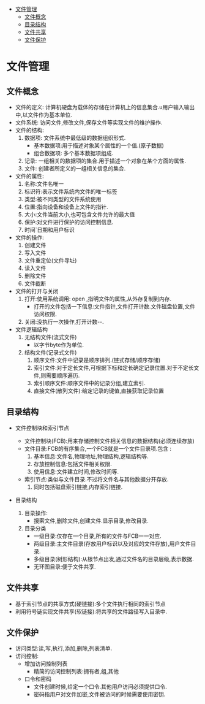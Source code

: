 <!-- TOC -->

- [文件管理](#文件管理)
    - [文件概念](#文件概念)
    - [目录结构](#目录结构)
    - [文件共享](#文件共享)
    - [文件保护](#文件保护)

<!-- /TOC -->
# 文件管理

## 文件概念
   - 文件的定义: 计算机硬盘为载体的存储在计算机上的信息集合.u用户输入输出中,以文件作为基本单位.
   - 文件系统:  访问文件,修改文件,保存文件等实现文件的维护操作.
   - 文件的结构: 
        1. 数据项: 文件系统中最低级的数据组织形式.
            - 基本数据项:用于描述对象某个属性的一个值.(原子数据)
            - 组合数据项: 多个基本数据项组成.
        2. 记录: 一组相关的数据项的集合.用于描述一个对象在某个方面的属性.
        3. 文件: 创建者所定义的一组相关信息的集合.
   - 文件的属性:
        1. 名称:文件名唯一
        2. 标识符:表示文件系统内文件的唯一标签
        3. 类型:被不同类型的文件系统使用
        4. 位置:指向设备和设备上文件的指针.
        5. 大小:文件当前大小,也可包含文件允许的最大值 
        6. 保护:对文件进行保护的访问控制信息.
        7. 时间`日期和用户标识 
   - 文件的操作:
        1. 创建文件
        2. 写入文件
        3. 文件重定位(文件寻址)
        4. 读入文件
        5. 删除文件
        6. 文件截断
   - 文件的打开与关闭
        1. 打开:使用系统调用: open ,指明文件的属性,从外存复制到内存.
           - 打开的文件包括一下信息:文件指针,文件打开计数.文件磁盘位置,文件访问权限.
        2. 关闭:没执行一次操作,打开计数--.
   - 文件逻辑结构
        1. 无结构文件(流式文件)
           - 以字节byte作为单位.
        2. 结构文件(记录式文件)   
           1. 顺序文件:文件中记录是顺序排列.(链式存储/顺序存储)
           2. 索引文件:对于定长文件,可根据下标和定长确定记录位置.对于不定长文件,则需要顺序遍历.
           3. 索引顺序文件:顺序文件中的记录分组,建立索引.
           4. 直接文件(散列文件):给定记录的键值,直接获取记录位置

## 目录结构
   - 文件控制块和索引节点
      - 文件控制块(FCB):用来存储控制文件相关信息的数据结构(必须连续存放)
      - 文件目录:FCB的有序集合,一个FCB就是一个文件目录项.包含 :      
         1. 基本信息:文件名,物理地址,物理结构,逻辑结构等.
         2. 存放控制信息:包括文件相关权限.
         3. 使用信息:文件建立时间,修改时间等. 
      - 索引节点:类似与文件目录.不过将文件名与其他数据分开存放.   
         1. 同时包括磁盘索引链接,内存索引链接. 

   - 目录结构
      1. 目录操作:
         - 搜索文件,删除文件,创建文件.显示目录,修改目录.
      2. 目录分类
         - 一级目录:仅存在一个目录,所有的文件与FCB一一对应.
         - 两级目录:主文件目录(存放用户标识以及对应的文件存放),用户文件目录.
         - 多级目录(树形结构):从根节点出发,通过文件名的目录层级,表示数据.
         - 无环图目录:便于文件共享.

## 文件共享
   - 基于索引节点的共享方式(硬链接):多个文件执行相同的索引节点
   - 利用符号链实现文件共享(软链接):将共享的文件路径写入目录中.

## 文件保护
   - 访问类型:读,写,执行,添加,删除,列表清单.
   - 访问控制:
      - 增加访问控制列表
         - 精简的访问控制列表:拥有者,组,其他
      - 口令和密码
         - 文件创建时候,给定一个口令.其他用户访问必须提供口令.
         - 密码指用户对文件加密,文件被访问的时候需要使用密钥.
     
